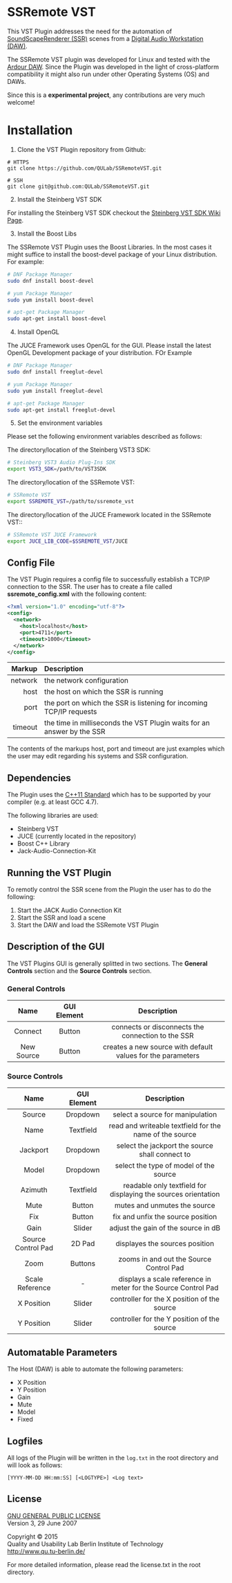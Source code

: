 # SSRemote VST

This VST Plugin addresses the need for the automation of [SoundScapeRenderer (SSR)](http://spatialaudio.net/ssr/) scenes from a [Digital Audio Workstation (DAW)](https://en.wikipedia.org/wiki/Digital_audio_workstation).

The SSRemote VST plugin was developed for Linux and tested with the [Ardour DAW](http://ardour.org/). Since the Plugin was developed in the light of cross-platform compatibility it might also run under other Operating Systems (OS) and DAWs.

Since this is a <b>experimental project</b>, any contributions are very much welcome!

# Installation

1. Clone the VST Plugin repository from Github:

  ```shell
  # HTTPS
  git clone https://github.com/QULab/SSRemoteVST.git

  # SSH
  git clone git@github.com:QULab/SSRemoteVST.git
  ```
2. Install the Steinberg VST SDK
  
  For installing the Steinberg VST SDK checkout the [Steinberg VST SDK Wiki Page](https://github.com/QULab/SSRemoteVST/wiki/Steinberg-VST).

3. Install the Boost Libs

  The SSRemote VST Plugin uses the Boost Libraries. In the most cases it might suffice to install the boost-devel package of your Linux distribution. For example:
  
  ```bash
  # DNF Package Manager
  sudo dnf install boost-devel
  
  # yum Package Manager
  sudo yum install boost-devel
  
  # apt-get Package Manager
  sudo apt-get install boost-devel
  ```
  
4. Install OpenGL
  
  The JUCE Framework uses OpenGL for the GUI. Please install the latest OpenGL Development package of your distribution. FOr Example

  ```bash
  # DNF Package Manager
  sudo dnf install freeglut-devel
  
  # yum Package Manager
  sudo yum install freeglut-devel
  
  # apt-get Package Manager
  sudo apt-get install freeglut-devel
  ```
  
5. Set the environment variables

  Please set the following environment variables described as follows:

  The directory/location of the Steinberg VST3 SDK:
  
  ```bash
  # Steinberg VST3 Audio Plug-Ins SDK
  export VST3_SDK=/path/to/VST3SDK
  ```

  The directory/location of the SSRemote VST:

  ```bash
  # SSRemote VST
  export SSREMOTE_VST=/path/to/ssremote_vst
  ```

  The directory/location of the JUCE Framework located in the SSRemote VST::
  
  ```bash
  # SSRemote VST JUCE Framework
  export JUCE_LIB_CODE=$SSREMOTE_VST/JUCE
  ```

## Config File

The VST Plugin requires a config file to successfully establish a TCP/IP connection to the SSR. The user has to create a file called <b>ssremote_config.xml</b> with the following content: 

```XML
<?xml version="1.0" encoding="utf-8"?>
<config>
  <network>
    <host>localhost</host>
    <port>4711</port>
    <timeout>1000</timeout>
  </network>
</config>
```

| Markup | Description |
| ------:|:------------|
|network|the network configuration|
|host   |the host on which the SSR is running|
|port   |the port on which the SSR is listening for incoming TCP/IP requests|
|timeout|the time in milliseconds the VST Plugin waits for an answer by the SSR|

The contents of the markups host, port and timeout are just examples which the user may edit regarding his systems and SSR configuration.



## Dependencies

The Plugin uses the [C++11 Standard](https://en.wikipedia.org/wiki/C%2B%2B11) which has to be supported by your compiler (e.g. at least GCC 4.7).

The following libraries are used:

+ Steinberg VST
+ JUCE (currently located in the repository)
+ Boost C++ Library
+ Jack-Audio-Connection-Kit

## Running the VST Plugin

To remotly control the SSR scene from the Plugin the user has to do the following:

1. Start the JACK Audio Connection Kit
2. Start the SSR and load a scene
3. Start the DAW and load the SSRemote VST Plugin

## Description of the GUI

The VST Plugins GUI is generally splitted in two sections. The <b>General Controls</b> section and the <b>Source Controls</b> section. 

### General Controls

|Name       |GUI Element|Description|
|:---------:|:---------:|:---------:|
|Connect    |Button     |connects or disconnects the connection to the SSR|
|New Source |Button     |creates a new source with default values for the parameters|

### Source Controls

|Name       |GUI Element|Description|
|:---------:|:---------:|:---------:|
|Source     |Dropdown   |select a source for manipulation|
|Name       |Textfield  |read and writeable textfield for the name of the source|
|Jackport   |Dropdown   |select the jackport the source shall connect to|
|Model      |Dropdown   |select the type of model of the source|
|Azimuth    |Textfield  |readable only textfield for displaying the sources orientation|
|Mute       |Button     |mutes and unmutes the source|
|Fix        |Button     |fix and unfix the source position|
|Gain       |Slider     |adjust the gain of the source in dB|
|Source Control Pad|2D Pad|displayes the sources position|
|Zoom       |Buttons    |zooms in and out the Source Control Pad|
|Scale Reference|-      |displays a scale reference in meter for the Source Control Pad|
|X Position |Slider     |controller for the X position of the source|
|Y Position |Slider     |controller for the Y position of the source|

## Automatable Parameters

The Host (DAW) is able to automate the following parameters:

+ X Position
+ Y Position
+ Gain
+ Mute
+ Model
+ Fixed

## Logfiles

All logs of the Plugin will be written in the ```log.txt``` in the root directory and will look as follows:

```
[YYYY-MM-DD HH:mm:SS] [<LOGTYPE>] <Log text>
```

## License

[GNU GENERAL PUBLIC LICENSE](http://www.gnu.org/licenses/gpl-3.0.de.html)<br/>
Version 3, 29 June 2007

Copyright © 2015<br/>
Quality and Usability Lab<br7/>
Berlin Institute of Technology<br/>
http://www.qu.tu-berlin.de/<br/>

For more detailed information, please read the license.txt in the root directory.


